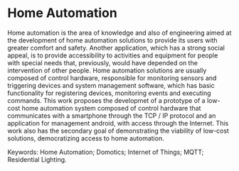 # Home Automation

Home automation is the area of knowledge and also of engineering aimed at the development
of home automation solutions to provide its users with greater comfort and safety. Another
application, which has a strong social appeal, is to provide accessibility to activities
and equipment for people with special needs that, previously, would have depended on
the intervention of other people. Home automation solutions are usually composed of
control hardware, responsible for monitoring sensors and triggering devices and system
management software, which has basic functionality for registering devices, monitoring
events and executing commands. This work proposes the developmet of a prototype of a
low-cost home automation system composed of control hardware that communicates with
a smartphone through the TCP / IP protocol and an application for management android,
with access through the Internet. This work also has the secondary goal of demonstrating
the viability of low-cost solutions, democratizing access to home automation.

Keywords: Home Automation; Domotics; Internet of Things; MQTT; Residential Lighting.
